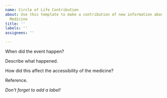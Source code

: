 ```yaml
---
name: Circle of Life Contribution
about: Use this template to make a contribution of new information about an Essential
  Medicine
title: ''
labels: ''
assignees: ''

---
```


When did the event happen?

Describe what happened.

How did this affect the accessibility of the medicine?

Reference.

*Don't forget to add a label!*
